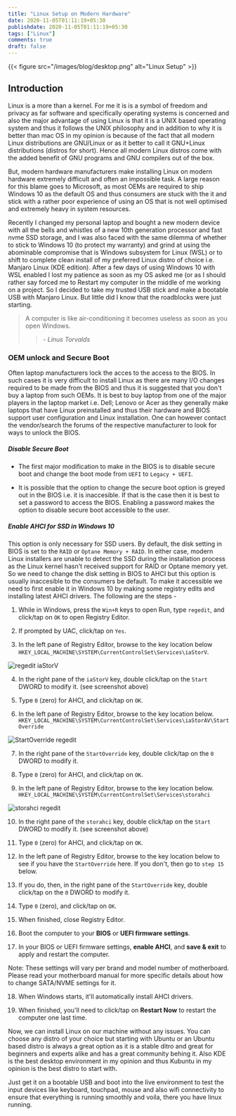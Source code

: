 ```yaml
---
title: "Linux Setup on Modern Hardware"
date: 2020-11-05T01:11:19+05:30
publishdate: 2020-11-05T01:11:19+05:30
tags: ["Linux"]
comments: true
draft: false
---
```

{{< figure src="/images/blog/desktop.png" alt="Linux Setup" >}}

## Introduction

Linux is a more than a kernel. For me it is is a symbol of freedom and privacy as far software and specifically operating systems is concerned and also the major advantage of using Linux is that it is a UNIX based operating system and thus it follows the UNIX philosophy and in addition to why it is better than mac OS in my opinion is because of the fact that all modern Linux distributions are GNU/Linux or as it better to call it GNU+Linux distributions (distros for short). Hence all modern Linux distros come with the added benefit of GNU programs and GNU compilers out of the box.

But, modern hardware manufacturers make installing Linux on modern hardware extremely difficult and often an impossible task. A large reason  for this blame goes to Microsoft, as most OEMs are required to ship Windows 10 as the default OS and thus consumers are stuck with the it and stick with a rather poor experience of using an OS that is not well optimised and extremely heavy in system resources.

Recently I changed my personal laptop and bought a new modern device with all the bells and whistles of a new 10th generation processor and fast nvme SSD storage, and I was also faced with the same dilemma of whether to stick to Windows 10 (to protect my warranty) and grind at using the abominable compromise that is Windows subsystem for Linux (WSL) or to shift to complete clean install of my preferred Linux distro of choice i.e. Manjaro Linux (KDE edition). After a few days of using Windows 10 with WSL enabled I lost my patience as soon as my OS asked me (or as I should rather say forced me to Restart my computer in the middle of me working on a project. So I decided to take my trusted USB stick and make a bootable USB with Manjaro Linux. But little did I know that the roadblocks were just starting.

> A computer is like air-conditioning it becomes useless as soon as you open Windows. 
>
>> <cite> - Linus Torvalds</cite>

### OEM unlock and Secure Boot

Often laptop manufacturers lock the acces to the access to the BIOS. In such cases it is very difficult to install Linux as there are many I/O changes required to be made from the BIOS and thus it is suggested that you don't buy a laptop from such OEMs. It is best to buy laptop from one of the major players in the laptop market i.e. Dell; Lenovo or Acer as they generally make laptops that have Linux preinstalled and thus their hardware and BIOS support user configuration and Linux installation. One can however contact the vendor/search the forums of the respective manufacturer to look for ways to unlock the BIOS.

##### Disable Secure Boot

- The first major modification to make in the BIOS is to disable secure boot and change the boot mode from `UEFI` to `Legacy + UEFI`.

- It is possible that the option to change the secure boot option is greyed out in the BIOS i.e. it is inaccesible. If that is the case then it is best to set a password to access the BIOS. Enabling a password makes the option to disable secure boot accessible to the user. 

##### Enable AHCI for SSD in Windows 10

This option is only necessary for SSD users. By default, the disk setting in BIOS is set to the `RAID` or `Optane Memory + RAID`. In either case, modern Linux installers are unable to detect the SSD during the installation process as the Linux kernel hasn't received support for RAID or Optane memory yet. So we need to change the disk setting in BIOS to AHCI but this option is usually inaccesible to the consumers be default. To make it accessible we need to first enable it in Windows 10 by making some registry edits and installing latest AHCI drivers. The following are the steps -

1. While in Windows, press the `Win+R` keys to open Run, type `regedit`, and click/tap on `OK` to open Registry Editor.

2. If prompted by UAC, click/tap on `Yes`.

3. In the left pane of Registry Editor, browse to the key location below
`HKEY_LOCAL_MACHINE\SYSTEM\CurrentControlSet\Services\iaStorV`.

![regedit iaStorV](https://img.mywindowshub.com/images9/ahci-iastorv.jpg)

4. In the right pane of the `iaStorV` key, double click/tap on the `Start` DWORD to modify it. (see screenshot above)

5. Type `0` (zero) for AHCI, and click/tap on `OK`.

6. In the left pane of Registry Editor, browse to the key location below.
`HKEY_LOCAL_MACHINE\SYSTEM\CurrentControlSet\Services\iaStorAV\StartOverride`

![StartOverride regedit](https://miro.medium.com/max/1220/0*W52UQP6JciK7Klzc.png)

7. In the right pane of the `StartOverride` key, double click/tap on the `0` DWORD to modify it.

8. Type `0` (zero) for AHCI, and click/tap on `OK`.

9. In the left pane of Registry Editor, browse to the key location below. 
`HKEY_LOCAL_MACHINE\SYSTEM\CurrentControlSet\Services\storahci`

![storahci regedit](https://tunecomp.net/wp-content/uploads/2017/09/storahci-Start-0.png)

10. In the right pane of the `storahci` key, double click/tap on the `Start` DWORD to modify it. (see screenshot above)

11. Type `0` (zero) for AHCI, and click/tap on `OK`.

12. In the left pane of Registry Editor, browse to the key location below to see if you have the `StartOverride` here. If you don't, then go to `step 15` below. 

13. If you do, then, in the right pane of the `StartOverride` key, double click/tap on the `0` DWORD to modify it.

14. Type `0` (zero), and click/tap on `OK`.

15. When finished, close Registry Editor.

16. Boot the computer to your **BIOS** or **UEFI firmware settings**.

17. In your BIOS or UEFI firmware settings, **enable AHCI**, and **save & exit** to apply and restart the computer.

Note: These settings will vary per brand and model number of motherboard. Please read your motherboard manual for more specific details about how to change SATA/NVME settings for it.

18. When Windows starts, it'll automatically install AHCI drivers.

19.  When finished, you'll need to click/tap on **Restart Now** to restart the computer one last time.

Now, we can install Linux on our machine without any issues. You can choose any distro of your choice but starting with Ubuntu or an Ubuntu based distro is always a great option as it is a stable ditro and great for beginners and experts alike and has a great community behing it. Also KDE is the best desktop environment in my opinion and thus Kubuntu in my opinion is the best distro to start with.

Just get it on a bootable USB and boot into the live environment to test the input devices like keyboard, touchpad, mouse and also wifi connectivity to ensure that everything is running smoothly and voila, there you have linux running.
